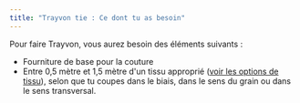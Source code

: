 ```yaml
---
title: "Trayvon tie : Ce dont tu as besoin"
---
```


Pour faire Trayvon, vous aurez besoin des éléments suivants :

- Fourniture de base pour la couture
- Entre 0,5 mètre et 1,5 mètre d'un tissu approprié ([voir les options de tissu](/docs/designs/trayvon/fabric)), selon que tu coupes dans le biais, dans le sens du grain ou dans le sens transversal.

